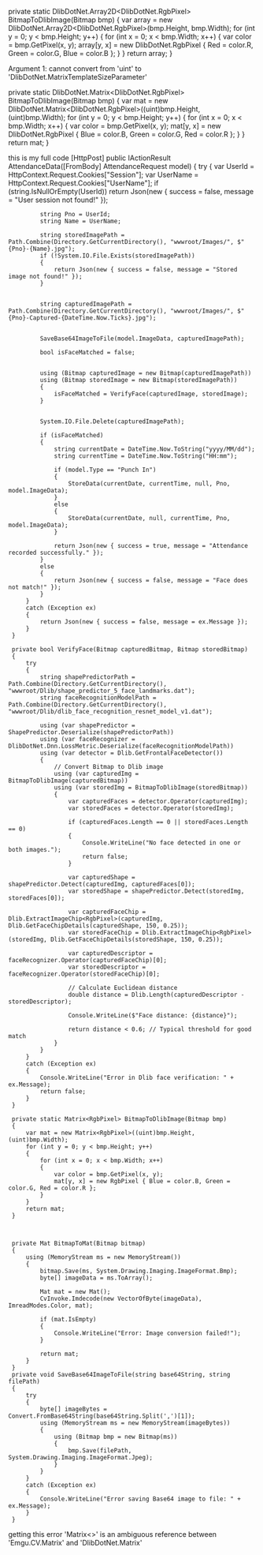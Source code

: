 private static DlibDotNet.Array2D<DlibDotNet.RgbPixel> BitmapToDlibImage(Bitmap bmp)
{
    var array = new DlibDotNet.Array2D<DlibDotNet.RgbPixel>(bmp.Height, bmp.Width);
    for (int y = 0; y < bmp.Height; y++)
    {
        for (int x = 0; x < bmp.Width; x++)
        {
            var color = bmp.GetPixel(x, y);
            array[y, x] = new DlibDotNet.RgbPixel
            {
                Red = color.R,
                Green = color.G,
                Blue = color.B
            };
        }
    }
    return array;
}



Argument 1: cannot convert from 'uint' to 'DlibDotNet.MatrixTemplateSizeParameter'

private static DlibDotNet.Matrix<DlibDotNet.RgbPixel> BitmapToDlibImage(Bitmap bmp)
{
    var mat = new DlibDotNet.Matrix<DlibDotNet.RgbPixel>((uint)bmp.Height, (uint)bmp.Width);
    for (int y = 0; y < bmp.Height; y++)
    {
        for (int x = 0; x < bmp.Width; x++)
        {
            var color = bmp.GetPixel(x, y);
            mat[y, x] = new DlibDotNet.RgbPixel { Blue = color.B, Green = color.G, Red = color.R };
        }
    }
    return mat;
}



this is my full code 
     [HttpPost]
     public IActionResult AttendanceData([FromBody] AttendanceRequest model)
     {
         try
         {
             var UserId = HttpContext.Request.Cookies["Session"];
             var UserName = HttpContext.Request.Cookies["UserName"];
             if (string.IsNullOrEmpty(UserId))
                 return Json(new { success = false, message = "User session not found!" });

             string Pno = UserId;
             string Name = UserName;

             string storedImagePath = Path.Combine(Directory.GetCurrentDirectory(), "wwwroot/Images/", $"{Pno}-{Name}.jpg");
             if (!System.IO.File.Exists(storedImagePath))
             {
                 return Json(new { success = false, message = "Stored image not found!" });
             }


             string capturedImagePath = Path.Combine(Directory.GetCurrentDirectory(), "wwwroot/Images/", $"{Pno}-Captured-{DateTime.Now.Ticks}.jpg");


             SaveBase64ImageToFile(model.ImageData, capturedImagePath);

             bool isFaceMatched = false;


             using (Bitmap capturedImage = new Bitmap(capturedImagePath))
             using (Bitmap storedImage = new Bitmap(storedImagePath))
             {
                 isFaceMatched = VerifyFace(capturedImage, storedImage);
             }


             System.IO.File.Delete(capturedImagePath);

             if (isFaceMatched)
             {
                 string currentDate = DateTime.Now.ToString("yyyy/MM/dd");
                 string currentTime = DateTime.Now.ToString("HH:mm");

                 if (model.Type == "Punch In")
                 {
                     StoreData(currentDate, currentTime, null, Pno, model.ImageData);
                 }
                 else
                 {
                     StoreData(currentDate, null, currentTime, Pno, model.ImageData);
                 }

                 return Json(new { success = true, message = "Attendance recorded successfully." });
             }
             else
             {
                 return Json(new { success = false, message = "Face does not match!" });
             }
         }
         catch (Exception ex)
         {
             return Json(new { success = false, message = ex.Message });
         }
     }

     private bool VerifyFace(Bitmap capturedBitmap, Bitmap storedBitmap)
     {
         try
         {
             string shapePredictorPath = Path.Combine(Directory.GetCurrentDirectory(), "wwwroot/Dlib/shape_predictor_5_face_landmarks.dat");
             string faceRecognitionModelPath = Path.Combine(Directory.GetCurrentDirectory(), "wwwroot/Dlib/dlib_face_recognition_resnet_model_v1.dat");

             using (var shapePredictor = ShapePredictor.Deserialize(shapePredictorPath))
             using (var faceRecognizer = DlibDotNet.Dnn.LossMetric.Deserialize(faceRecognitionModelPath))
             using (var detector = Dlib.GetFrontalFaceDetector())
             {
                 // Convert Bitmap to Dlib image
                 using (var capturedImg = BitmapToDlibImage(capturedBitmap))
                 using (var storedImg = BitmapToDlibImage(storedBitmap))
                 {
                     var capturedFaces = detector.Operator(capturedImg);
                     var storedFaces = detector.Operator(storedImg);

                     if (capturedFaces.Length == 0 || storedFaces.Length == 0)
                     {
                         Console.WriteLine("No face detected in one or both images.");
                         return false;
                     }

                     var capturedShape = shapePredictor.Detect(capturedImg, capturedFaces[0]);
                     var storedShape = shapePredictor.Detect(storedImg, storedFaces[0]);

                     var capturedFaceChip = Dlib.ExtractImageChip<RgbPixel>(capturedImg, Dlib.GetFaceChipDetails(capturedShape, 150, 0.25));
                     var storedFaceChip = Dlib.ExtractImageChip<RgbPixel>(storedImg, Dlib.GetFaceChipDetails(storedShape, 150, 0.25));

                     var capturedDescriptor = faceRecognizer.Operator(capturedFaceChip)[0];
                     var storedDescriptor = faceRecognizer.Operator(storedFaceChip)[0];

                     // Calculate Euclidean distance
                     double distance = Dlib.Length(capturedDescriptor - storedDescriptor);

                     Console.WriteLine($"Face distance: {distance}");

                     return distance < 0.6; // Typical threshold for good match
                 }
             }
         }
         catch (Exception ex)
         {
             Console.WriteLine("Error in Dlib face verification: " + ex.Message);
             return false;
         }
     }

     private static Matrix<RgbPixel> BitmapToDlibImage(Bitmap bmp)
     {
         var mat = new Matrix<RgbPixel>((uint)bmp.Height, (uint)bmp.Width);
         for (int y = 0; y < bmp.Height; y++)
         {
             for (int x = 0; x < bmp.Width; x++)
             {
                 var color = bmp.GetPixel(x, y);
                 mat[y, x] = new RgbPixel { Blue = color.B, Green = color.G, Red = color.R };
             }
         }
         return mat;
     }



     private Mat BitmapToMat(Bitmap bitmap)
     {
         using (MemoryStream ms = new MemoryStream())
         {
             bitmap.Save(ms, System.Drawing.Imaging.ImageFormat.Bmp);
             byte[] imageData = ms.ToArray();

             Mat mat = new Mat();
             CvInvoke.Imdecode(new VectorOfByte(imageData), ImreadModes.Color, mat);

             if (mat.IsEmpty)
             {
                 Console.WriteLine("Error: Image conversion failed!");
             }

             return mat;
         }
     }
     private void SaveBase64ImageToFile(string base64String, string filePath)
     {
         try
         {
             byte[] imageBytes = Convert.FromBase64String(base64String.Split(',')[1]);
             using (MemoryStream ms = new MemoryStream(imageBytes))
             {
                 using (Bitmap bmp = new Bitmap(ms))
                 {
                     bmp.Save(filePath, System.Drawing.Imaging.ImageFormat.Jpeg);
                 }
             }
         }
         catch (Exception ex)
         {
             Console.WriteLine("Error saving Base64 image to file: " + ex.Message);
         }
     }

getting this error 'Matrix<>' is an ambiguous reference between 'Emgu.CV.Matrix<TDepth>' and 'DlibDotNet.Matrix<TElement>'
